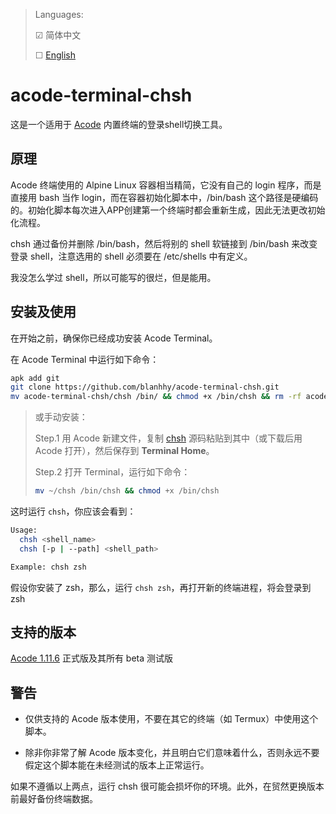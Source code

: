 >Languages: 
>
> ☑ 简体中文 
>
> ☐ [English](https://github.com/blanhhy/acode-terminal-chsh/blob/main/README_en.md)

# acode-terminal-chsh

这是一个适用于 [Acode](https://github.com/Acode-Foundation/Acode) 内置终端的登录shell切换工具。

## 原理
Acode 终端使用的 Alpine Linux 容器相当精简，它没有自己的 login 程序，而是直接用 bash 当作 login，而在容器初始化脚本中，/bin/bash 这个路径是硬编码的。初始化脚本每次进入APP创建第一个终端时都会重新生成，因此无法更改初始化流程。

chsh 通过备份并删除 /bin/bash，然后将别的 shell 软链接到 /bin/bash 来改变登录 shell，注意选用的 shell 必须要在 /etc/shells 中有定义。

我没怎么学过 shell，所以可能写的很烂，但是能用。

## 安装及使用

在开始之前，确保你已经成功安装 Acode Terminal。

在 Acode Terminal 中运行如下命令：
```bash
apk add git
git clone https://github.com/blanhhy/acode-terminal-chsh.git
mv acode-terminal-chsh/chsh /bin/ && chmod +x /bin/chsh && rm -rf acode-terminal-chsh
```

>或手动安装：
>
>Step.1
>用 Acode 新建文件，复制 [chsh](https://github.com/blanhhy/acode-terminal-chsh/blob/main/chsh) 源码粘贴到其中（或下载后用 Acode 打开），然后保存到 **Terminal Home**。
>
>Step.2
>打开 Terminal，运行如下命令：
>```bash
>mv ~/chsh /bin/chsh && chmod +x /bin/chsh
>```

这时运行 `chsh`，你应该会看到：
```bash
Usage:
  chsh <shell_name>
  chsh [-p | --path] <shell_path>

Example: chsh zsh
```

假设你安装了 zsh，那么，运行 `chsh zsh`，再打开新的终端进程，将会登录到 zsh

## 支持的版本

[Acode 1.11.6](https://github.com/Acode-Foundation/Acode/releases/tag/v1.11.6) 正式版及其所有 beta 测试版

## 警告

- 仅供支持的 Acode 版本使用，不要在其它的终端（如 Termux）中使用这个脚本。

- 除非你非常了解 Acode 版本变化，并且明白它们意味着什么，否则永远不要假定这个脚本能在未经测试的版本上正常运行。

如果不遵循以上两点，运行 chsh 很可能会损坏你的环境。此外，在贸然更换版本前最好备份终端数据。
